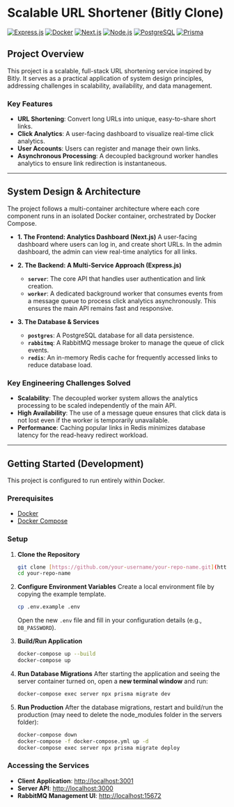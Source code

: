 # Scalable URL Shortener (Bitly Clone)

[![Express.js](https://img.shields.io/badge/Express.js-000000?style=for-the-badge&logo=express&logoColor=white)](https://expressjs.com/)
[![Docker](https://img.shields.io/badge/Docker-2496ED?style=for-the-badge&logo=docker&logoColor=white)](https://www.docker.com/)
[![Next.js](https://img.shields.io/badge/Next.js-000000?style=for-the-badge&logo=next.js&logoColor=white)](https://nextjs.org/)
[![Node.js](https://img.shields.io/badge/Node.js-339933?style=for-the-badge&logo=nodedotjs&logoColor=white)](https://nodejs.org/)
[![PostgreSQL](https://img.shields.io/badge/PostgreSQL-4169E1?style=for-the-badge&logo=postgresql&logoColor=white)](https://www.postgresql.org/)
[![Prisma](https://img.shields.io/badge/Prisma-2D3748?style=for-the-badge&logo=prisma&logoColor=white)](https://www.prisma.io/)

## Project Overview

This project is a scalable, full-stack URL shortening service inspired by Bitly. It serves as a practical application of system design principles, addressing challenges in scalability, availability, and data management. 

### Key Features
* **URL Shortening**: Convert long URLs into unique, easy-to-share short links.
* **Click Analytics**: A user-facing dashboard to visualize real-time click analytics.
* **User Accounts**: Users can register and manage their own links.
* **Asynchronous Processing**: A decoupled background worker handles analytics to ensure link redirection is instantaneous.

---
## System Design & Architecture

The project follows a multi-container architecture where each core component runs in an isolated Docker container, orchestrated by Docker Compose.



* **1. The Frontend: Analytics Dashboard (Next.js)**
    A user-facing dashboard where users can log in, and create short URLs. In the admin dashboard, the admin can view real-time analytics for all links.

* **2. The Backend: A Multi-Service Approach (Express.js)**
    * **`server`**: The core API that handles user authentication and link creation.
    * **`worker`**: A dedicated background worker that consumes events from a message queue to process click analytics asynchronously. This ensures the main API remains fast and responsive.

* **3. The Database & Services**
    * **`postgres`**: A PostgreSQL database for all data persistence.
    * **`rabbitmq`**: A RabbitMQ message broker to manage the queue of click events.
    * **`redis`**: An in-memory Redis cache for frequently accessed links to reduce database load.

### Key Engineering Challenges Solved
* **Scalability**: The decoupled worker system allows the analytics processing to be scaled independently of the main API.
* **High Availability**: The use of a message queue ensures that click data is not lost even if the worker is temporarily unavailable.
* **Performance**: Caching popular links in Redis minimizes database latency for the read-heavy redirect workload.

---
## Getting Started (Development)

This project is configured to run entirely within Docker.

### Prerequisites

* [Docker](https://docs.docker.com/get-docker/)
* [Docker Compose](https://docs.docker.com/compose/install/)

### Setup

1.  **Clone the Repository**
    ```bash
    git clone [https://github.com/your-username/your-repo-name.git](https://github.com/your-username/your-repo-name.git)
    cd your-repo-name
    ```

2.  **Configure Environment Variables**
    Create a local environment file by copying the example template.
    ```bash
    cp .env.example .env
    ```
    Open the new `.env` file and fill in your configuration details (e.g., `DB_PASSWORD`).

3.  **Build/Run Application**
    ```bash
    docker-compose up --build
    docker-compose up
    ```

4.  **Run Database Migrations**
    After starting the application and seeing the server container turned on, open a **new terminal window** and run:
    ```bash
    docker-compose exec server npx prisma migrate dev
    ```

5.  **Run Production**
    After the database migrations, restart and build/run the production (may need to delete the node_modules folder in the servers folder):
    ```bash
    docker-compose down
    docker-compose -f docker-compose.yml up -d
    docker-compose exec server npx prisma migrate deploy   
    ```

### Accessing the Services

* **Client Application**: [http://localhost:3001](http://localhost:3001)
* **Server API**: [http://localhost:3000](http://localhost:3000)
* **RabbitMQ Management UI**: [http://localhost:15672](http://localhost:15672)
